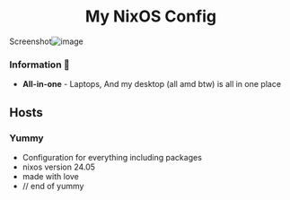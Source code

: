<h1 align="center">
  My NixOS Config
</h1>

  Screenshot![image](https://github.com/girejhf3ifeifnreugn/nix-config/assets/139685777/17a056cf-f7e8-4ffe-8d8e-f5717c2f1b9f)

### Information 📓
 - **All-in-one** - Laptops, And my desktop (all amd btw) is all in one place

## Hosts
 ### Yummy 
 - Configuration for everything including packages
 - nixos version 24.05
 - made with love
-  // end of yummy
